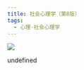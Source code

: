 ```yaml
---
title: 社会心理学（第8版）
tags:
  - 心理-社会心理学
---
```


![](https://cdn.weread.qq.com/weread/cover/53/YueWen_41452812/s_YueWen_41452812.jpg)

undefined
